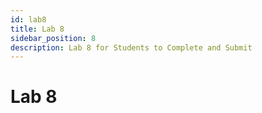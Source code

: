 ```yaml
---
id: lab8
title: Lab 8
sidebar_position: 8
description: Lab 8 for Students to Complete and Submit
---
```


# Lab 8

